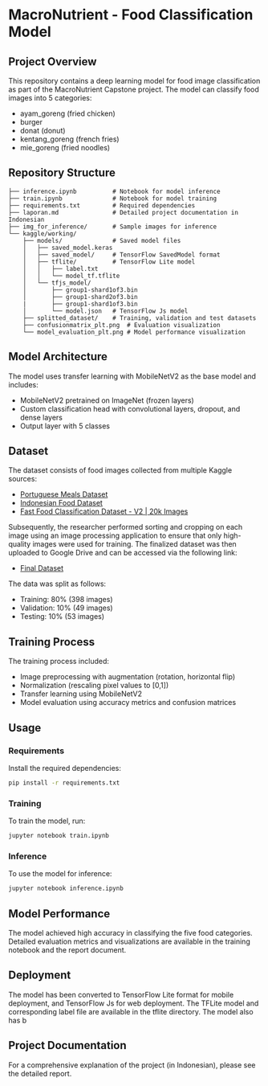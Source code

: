 # MacroNutrient - Food Classification Model

## Project Overview
This repository contains a deep learning model for food image classification as part of the MacroNutrient Capstone project. The model can classify food images into 5 categories:
- ayam_goreng (fried chicken)
- burger
- donat (donut)
- kentang_goreng (french fries)
- mie_goreng (fried noodles)

## Repository Structure
```
├── inference.ipynb          # Notebook for model inference
├── train.ipynb              # Notebook for model training
├── requirements.txt         # Required dependencies
├── laporan.md               # Detailed project documentation in Indonesian
├── img_for_inference/       # Sample images for inference
└── kaggle/working/
    ├── models/              # Saved model files
    │   ├── saved_model.keras
    │   ├── saved_model/     # TensorFlow SavedModel format
    │   ├── tflite/          # TensorFlow Lite model
    │   │   ├── label.txt
    │   │   └── model_tf.tflite
    │   └── tfjs_model/
    │       ├── group1-shard1of3.bin
    │       ├── group1-shard2of3.bin
    |       ├── group1-shard1of3.bin
    │       └── model.json   # TensorFlow Js model
    ├── splitted_dataset/    # Training, validation and test datasets
    ├── confusionmatrix_plt.png  # Evaluation visualization
    └── model_evaluation_plt.png # Model performance visualization
```

## Model Architecture
The model uses transfer learning with MobileNetV2 as the base model and includes:
- MobileNetV2 pretrained on ImageNet (frozen layers)
- Custom classification head with convolutional layers, dropout, and dense layers
- Output layer with 5 classes

## Dataset
The dataset consists of food images collected from multiple Kaggle sources:
- [Portuguese Meals Dataset](https://www.kaggle.com/datasets/catarinaantelo/portuguese-meals)
- [Indonesian Food Dataset](https://www.kaggle.com/datasets/rizkyyk/dataset-food-classification)
- [Fast Food Classification Dataset - V2 | 20k Images](https://www.kaggle.com/datasets/utkarshsaxenadn/fast-food-classification-dataset)

Subsequently, the researcher performed sorting and cropping on each image using an image processing application to ensure that only high-quality images were used for training. The finalized dataset was then uploaded to Google Drive and can be accessed via the following link:
- [Final Dataset](https://drive.google.com/file/d/1xJUvyVfqBZrm1UE9AjKral8OdWAqmCGG/view?usp=sharing)


The data was split as follows:
- Training: 80% (398 images)
- Validation: 10% (49 images)
- Testing: 10% (53 images)

## Training Process
The training process included:
- Image preprocessing with augmentation (rotation, horizontal flip)
- Normalization (rescaling pixel values to [0,1])
- Transfer learning using MobileNetV2
- Model evaluation using accuracy metrics and confusion matrices

## Usage

### Requirements
Install the required dependencies:
```bash
pip install -r requirements.txt
```

### Training
To train the model, run:
```bash
jupyter notebook train.ipynb
```

### Inference
To use the model for inference:
```bash
jupyter notebook inference.ipynb
```

## Model Performance
The model achieved high accuracy in classifying the five food categories. Detailed evaluation metrics and visualizations are available in the training notebook and the report document.

## Deployment
The model has been converted to TensorFlow Lite format for mobile deployment, and TensorFlow Js for web deployment. The TFLite model and corresponding label file are available in the tflite directory. The model also has b

## Project Documentation
For a comprehensive explanation of the project (in Indonesian), please see the detailed report.